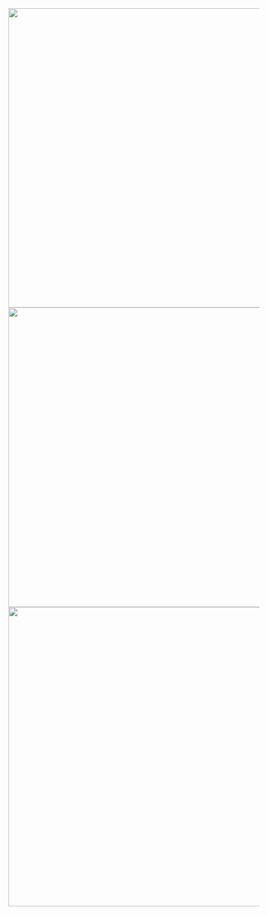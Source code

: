 <img src="https://github.com/udexon/Phoom/blob/master/opencv_js_wasm/Phoom_src.png" width=600>

<img src="https://github.com/udexon/Phoom/blob/master/opencv_js_wasm/Phoom_gray.png" width=600>

<img src="https://github.com/udexon/Phoom/blob/master/opencv_js_wasm/Phoom_blur.png" width=600>
